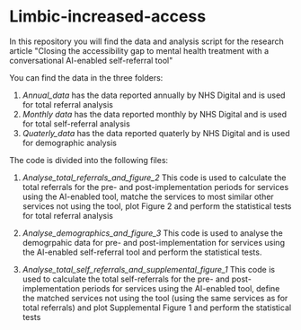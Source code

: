# Limbic-increased-access
In this repository you will find the data and analysis script for the research article "Closing the accessibility gap to mental health treatment with a conversational AI-enabled self-referral tool"


You can find the data in the three folders:
1. _Annual_data_ has the data reported annually by NHS Digital and is used for total referral analysis
2. _Monthly data_ has the data reported monthly by NHS Digital and is used for total self-referral analysis
3. _Quaterly_data_ has the data reported quaterly by NHS Digital and is used for demographic analysis


The code is divided into the following files:

1. _Analyse_total_referrals_and_figure_2_
This code is used to calculate the total referrals for the pre- and post-implementation periods for services using the AI-enabled tool, matche the services to most similar other services not using the tool, plot Figure 2 and perform the statistical tests for total referral analysis

2. _Analyse_demographics_and_figure_3_
This code is used to analyse the demogrpahic data for pre- and post-implementation for services using the AI-enabled self-referral tool and perform the statistical tests.

3. _Analyse_total_self_referrals_and_supplemental_figure_1_
This code is used to calculate the total self-referrals for the pre- and post-implementation periods for services using the AI-enabled tool, define the matched services not using the tool (using the same services as for total referrals) and plot Supplemental Figure 1 and perform the statistical tests


 
 
